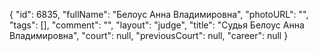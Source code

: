 {
    "id": 6835,
    "fullName": "Белоус Анна Владимировна",
    "photoURL": "",
    "tags": [],
    "comment": "",
    "layout": "judge",
    "title": "Судья Белоус Анна Владимировна",
    "court": null,
    "previousCourt": null,
    "career": null
}